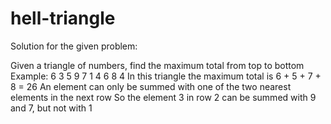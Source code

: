 # hell-triangle

Solution for the given problem:

Given a triangle of numbers, find the maximum total from top to bottom
Example:
6
3 5
9 7 1
4 6 8 4 In this triangle the maximum total is 6 + 5 + 7 + 8 = 26
An element can only be summed with one of the two nearest elements in the next row
So the element 3 in row 2 can be summed with 9 and 7, but not with 1